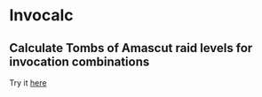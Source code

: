 # Invocalc
## Calculate Tombs of Amascut raid levels for invocation combinations

Try it [here](https://m0bilebtw.github.io/invocalc/)
